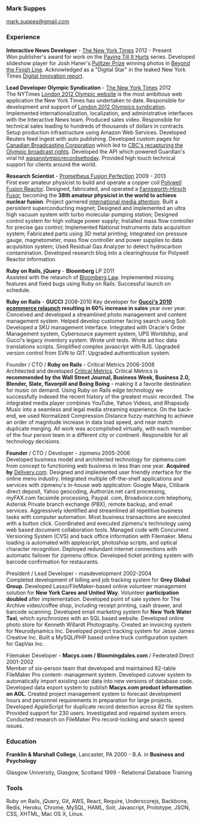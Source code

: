 ### Mark Suppes  
<mark.suppes@gmail.com>


### Experience

**Interactive News Developer** - [The New York Times](http://www.nytimes.com/) 2012 - Present  
Won publisher's award for work on the [Paying Till It Hurts](http://www.nytimes.com/interactive/2014/health/paying-till-it-hurts.html) series. Developed slideshow player for Josh Haner's [Pulitzer Prize](http://www.pulitzer.org/works/2014-Feature-Photography) winning photos in [Beyond the Finish Line](http://www.nytimes.com/2013/07/08/sports/beyond-the-finish-line.html). Acknowledged as a "Digital Star" in the leaked New York Times [Digital Innovation report](http://mashable.com/2014/05/16/full-new-york-times-innovation-report/). 


**Lead Developer Olympic Syndication** - [The New York Times](http://www.nytimes.com/) 2012   
The NYTimes [London 2012 Olympic website](http://london2012.nytimes.com/) is the most ambitious web application the New York Times has undertaken to date. Responsible for development and support of [London 2012 Olympics syndication](http://www.poynter.org/latest-news/top-stories/184315/new-york-times-news-apps-team-ventures-into-product-development-with-olympics-syndication/). Implemented internationalization, localization, and administrative interfaces with the Interactive News team. Produced sales video. Responsible for technical sales leading to hundreds of thousands of dollars in contracts. Setup production infrastructure using Amazon Web Services. Developed Reuters feed ingest with auto publishing. Developed custom pages for [Canadian Broadcasting Corporation](http://www.cbc.ca/olympics/) which led to [CBC's recapturing the Olympic broadcast rights](http://www.cbc.ca/news/canada/story/2012/08/01/cbc-olympics-rights.html). Developed the API which powered Guardian's viral hit [wasanolympicrecordsettoday](http://wasanolympicrecordsettoday.com/#record/august/12). Provided high touch technical support for clients around the world.


**Research Scientist** - [Prometheus Fusion Perfection](http://prometheusfusionperfection.com/) 2009 - 2013  
First ever amateur physicist to build and operate a copper coil [Polywell Fusion Reactor](http://en.wikipedia.org/wiki/Polywell). Designed, fabricated, and operated a [Farnsworth-Hirsch Fusor](http://en.wikipedia.org/wiki/Fusor), becoming the **38th amateur physicist in the world to achieve nuclear fusion**. Project garnered [international media attention](http://www.bbc.co.uk/news/10385853). Built a persistent superconducting magnet; Designed and implemented an ultra high vacuum system with turbo molecular pumping station; Designed control system for high voltage power supply; Installed mass flow controller for precise gas control; Implemented National Instruments data acquisition system; Fabricated parts using 3D metal printing; Integrated ion pressure gauge, magnetometer, mass flow controller and power supplies to data acquisition system; Used Residual Gas Analyzer to detect hydrocarbon contamination. Developed research blog into a clearinghouse for Polywell Reactor information.


**Ruby on Rails, jQuery**  - **Bloomberg** LP  2011  
Assisted with the relaunch of [Bloomberg Law](https://www.bloomberglaw.com/). Implemented missing features and fixed bugs using Ruby on Rails. Successful launch on schedule.

**Ruby on Rails**  - **GUCCI**  2008-2010
Key developer for **[Gucci's 2010 ecommerce relaunch](http://www.gucci.com/us/home) resulting in 60% increase in sales** year over year. Conceived and developed a streamlined photo management and content management system. Helped develop customer facing search using Solr. Developed a SKU management interface. Integrated with Oracle's Order Management system, Cybersource payment system, UPS Worldship, and Gucci's legacy inventory system. Wrote unit tests. Wrote ad hoc data translations scripts. Simplified complex javascript with RJS. Upgraded version control from SVN to GIT. Upgraded authentication system.

Founder / CTO / **Ruby on Rails**   - Critical Metrics 2006-2008  
Architected and developed [Critical Metrics](http://en.wikipedia.org/wiki/Critical_Metrics). Critical Metrics is **recommended by the Wall Street Journal, Business Week, Business 2.0, Blender, Slate, flavorpill and Boing Boing** - making it a favorite destination for music on demand. Using Ruby on Rails edge technology we successfully indexed the recent history of the greatest music recorded. The integrated media player combines YouTube, Yahoo Videos, and Rhapsody Music into a seamless and legal media streaming experience. On the back-end, we used Normalized Compression Distance fuzzy matching to achieve an order of magnitude increase in data load speed, and near match duplicate merging. All work was accomplished virtually, with each member of the four person team in a different city or continent.  Responsible for all technology decisions.  

**Founder** / CTO / Developer -  zipmenu 2005-2006  
Developed business model and architected technology for zipmenu.com from concept to functioning web business in less than one year. **Acquired by** [Delivery.com](https://www.delivery.com/index.php).
Designed and implemented user friendly interface for the online menu industry. Integrated multiple off-the-shelf applications and services with zipmenu's in-house web application: Google Maps, Citibank direct deposit, Yahoo geocoding, Authorize.net card processing, myFAX.com facsimile processing, Paypal. com, Broadvoice.com telephony, Asterisk Private branch exchange (PBX), remote backup, and email services. Aggressively identified and streamlined all repetitive business tasks with computer automation. Most business transactions are executed with a button click. Coordinated and executed zipmenu's technology using web based document collaboration tools. Managed code with Concurrent Versioning System (CVS) and back office information with Filemaker. Menu loading is automated with applescript, photoshop scripts, and optical character recognition. Deployed redundant internet connections with automatic failover for zipmenu office. Developed ticket printing system with barcode confirmation for restaurants.

President / Lead Developer - masdevelopment 2002-2004  
Completed development of billing and job tracking system for **Grey Global Group**. Developed Lasso/FileMaker-based online volunteer management solution for **New York Cares and United Way**. Volunteer **participation doubled** after implementation. Developed point of sale system for The Archive video/coffee shop, including receipt printing, cash drawer, and barcode scanning. Developed email marketing system for **New York Water Taxi**, which synchronizes with an SQL based website. Developed online photo store for Kenneth Willardt Photography. Created an invoicing system for Neurodynamics Inc. Developed project tracking system for Jesse James Creative Inc. Built a MySQL/PHP based online truck configuration system for GapVax Inc.

Filemaker Developer -  **Macys.com / Bloomingdales.com** / Federated Direct 2001-2002  
Member of six-person team that developed and maintained 82-table FileMaker Pro content- management system. Developed cutover system to automatically import existing user data into new versions of database code. Developed data export system to publish **Macys.com product information on AOL**. Created project management system to forecast development hours and personnel requirements in preparation for large projects. Developed AppleScript for duplicate record detection across 82 file system. Provided support for 230 users. Investigated and repaired system errors. Conducted research on FileMaker Pro record-locking and search speed issues. 

### Education    
**Franklin & Marshall College**, Lancaster, PA  2000 - B.A. in **Business and Psychology** 

Glasgow University, Glasgow, Scotland 1999 - Relational Database Training

### Tools     
Ruby on Rails, jQuery, Git, AWS, React, Require, Underscorejs, Backbone, Redis, Heroku, Chrome, MySQL, HAML, Solr, Javascript, Prototype, JSON, CSS, XHTML, Mac OS X, Linux.

	

